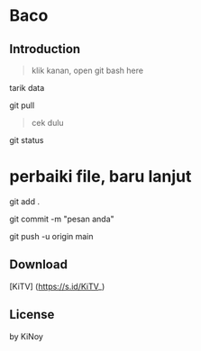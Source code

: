 # Baco

## Introduction 

> klik kanan, open git bash here

tarik data

git pull


> cek dulu

git status

# perbaiki file, baru lanjut


git add .

git commit -m "pesan anda"

git push -u origin main




## Download

[KiTV] (https://s.id/KiTV_)









## License

by KiNoy